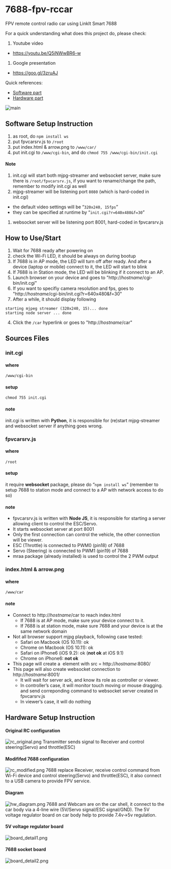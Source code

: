 # 7688-fpv-rccar
FPV remote control radio car using LinkIt Smart 7688

For a quick understanding what does this project do, please check:

1. Youtube video
  * https://youtu.be/Q5iNWwBR6-w
1. Google presentation
  * https://goo.gl/3zruAJ 

Quick references:

* [Software part](#software-setup-instruction)
* [Hardware part](#hardware-setup-instruction)

![main](_images/main.jpg)


## Software Setup Instruction
1. as root, do `npm install ws`
1. put fpvcarsrv.js to `/root`
1. put index.html & arrow.png to `/www/car/`
1. put init.cgi to `/www/cgi-bin`, and do `chmod 755 /www/cgi-bin/init.cgi`

#### Note
1. init.cgi will start both mjpg-streamer and websocket server, make sure there is `/root/fpvcarsrv.js`, if you want to rename/change the path, remember to modify init.cgi as well
1. mjpg-streamer will be listening port `8080` (which is hard-coded in init.cgi)
  * the default video settings will be “`320x240, 15fps`”
  * they can be specified at runtime by “`init.cgi?r=640x480&f=30`”
1. websocket server will be listening port 8001, hard-coded in fpvcarsrv.js

## How to Use/Start
1. Wait for 7688 ready after powering on
  1. check the Wi-Fi LED, it should be always on during bootup
  2. If 7688 is in AP mode, the LED will turn off after ready. And after a device (laptop or mobile) connect to it, the LED will start to blink
  3. If 7688 is in Station mode, the LED will be blinking if it connect to an AP.
2. Launch browser on your device and goes to "http://*hostname*/cgi-bin/init.cgi"
  1. If you want to specifiy camera resolution and fps, goes to "http://*hostname*/cgi-bin/init.cgi?r=640x480&f=30"
3. After a while, it should display following
```
starting mjpeg streamer (320x240, 15)... done
starting node server ... done
```
4. Click the `/car` hyperlink or goes to "http://*hostname*/car"


## Sources Files

### init.cgi

#### where
`/www/cgi-bin`
#### setup
`chmod 755 init.cgi`
#### note
init.cgi is written with **Python**, it is responsible for (re)start mjpg-streamer and websocket server if anything goes wrong.

### fpvcarsrv.js
#### where
`/root`
#### setup
it require **websocket** package, please do “`npm install ws`” 
(remember to setup 7688 to station mode and connect to a AP with network access to do so)
#### note
* fpvcarsrv.js is written with **Node JS**, it is responsible for starting a server allowing client to control the ESC/Servo.
* It starts websocket server at port 8001
* Only the first connection can control the vehicle, the other connection will be viewer. 
* ESC (Throttle) is connected to PWM0 (pin18) of 7688
* Servo (Steering) is connected to PWM1 (pin19) of 7688
* mraa package (already installed) is used to control the 2 PWM output

### index.html & arrow.png
#### where
`/www/car`
#### note
* Connect to http://*hostname*/car to reach index.html
  * If 7688 is at AP mode, make sure your device connect to it.
  * If 7688 is at station mode, make sure 7688 and your device is at the same network domain
* Not all browser support mjpg playback, following case tested:
  * Safari on Macbook (OS 10.11): ok
  * Chrome on Macbook (OS 10.11): ok
  * Safari on iPhone6 (iOS 9.2): ok (**not ok** at iOS 9.1)
  * Chrome on iPhone6: **not ok**
* This page will create a <IMG> element with src = http://*hostname*:8080/
* This page will also create websocket connection to http://*hostname*:8001/ 
  * It will wait for server ack, and know its role as controller or viewer.
  * In controller’s case, it will monitor touch moving or mouse dragging. and send correponding command to websocket server created in fpvcarsrv.js
  * In viewer’s case, it will do nothing

## Hardware Setup Instruction

#### Original RC configuration
![rc_original.png](_images/rc_original.png)
Transmitter sends signal to Receiver and control steering(Servo) and throttle(ESC)

#### Modififed 7688 configuration
![rc_modified.png](_images/rc_modified.png)
7688 replace Receiver, receive control command from Wi-Fi device and control steering(Servo) and throttle(ESC), it also connect to a USB camera to provide FPV service.

#### Diagram
![hw_diagram.png](_images/hw_diagram.png)
7688 and Webcam are on the car shell, it connect to the car body via a 4-line wire (5V/Servo signal/ESC signal/GND).
The 5V voltage regulator board on car body help to provide 7.4v->5v regulation.

#### 5V voltage regulator board
![board_detail1.png](_images/board_detail1.png)

#### 7688 socket board
![board_detail2.png](_images/board_detail2.png)


